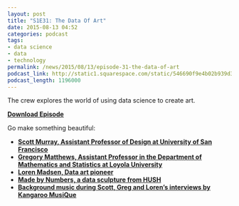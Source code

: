 ```yaml
---
layout: post
title: "S1E31: The Data Of Art"
date: 2015-08-13 04:52
categories: podcast
tags:
- data science
- data
- technology
permalink: /news/2015/08/13/episode-31-the-data-of-art
podcast_link: http://static1.squarespace.com/static/546690f9e4b02b939d34b2b1/546691b4e4b01fdff0c848ac/55cc20d0e4b0af9801d83643/1439441243766/Partially_Derivative_Episode_31.mp3
podcast_length: 1196000
---
```


The crew explores the world of using data science to create art.

[**Download Episode**](http://static1.squarespace.com/static/546690f9e4b02b939d34b2b1/546691b4e4b01fdff0c848ac/55cc20d0e4b0af9801d83643/1439441243766/Partially_Derivative_Episode_31.mp3)

Go make something beautiful:

-   **[Scott Murray, Assistant Professor of Design at University of San
Francisco](http://alignedleft.com/)**
-   **[Gregory Matthews, Assistant Professor in the Department of
Mathematics and Statistics at Loyola
University](http://statsinthewild.com/)**
-   **[Loren Madsen, Data art
pioneer](http://www.newloren.com/lorenmadsen_2014/index.html)**
-   **[Made by Numbers, a data sculpture from
HUSH](https://vimeo.com/116864323)**
-   **[Background music during Scott, Greg and Loren’s interviews by
Kangaroo MusiQue](http://blog.kangaroo.cmo.de/uber-mich/)**
